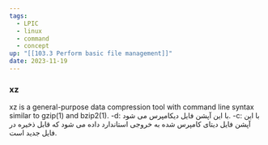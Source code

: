 ```yaml
---
tags:
  - LPIC
  - linux
  - command
  - concept
up: "[[103.3 Perform basic file management]]"
date: 2023-11-19
---
```

### xz
 xz is a general-purpose data compression tool with command line  syntax similar  to  gzip(1)  and  bzip2(1).
 -d:
با این آپشن فایل دیکامپرس می شود.
-c:
با این آپشن فایل دیتای کامپرس شده به خروجی استاندارد داده می شود که قابل ذخیره در فایل جدید است.

```bash

```